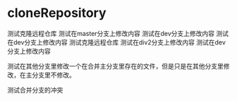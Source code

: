 # cloneRepository
测试克隆远程仓库 
测试在master分支上修改内容 
测试在dev分支上修改内容 
测试在dev分支上修改内容 
测试克隆远程仓库
测试在div2分支上修改内容
测试在dev分支上修改内容

测试在其他分支里修改一个在合并主分支里存在的文件，但是只是在其他分支里修改，在主分支里不修改。

测试合并分支的冲突
